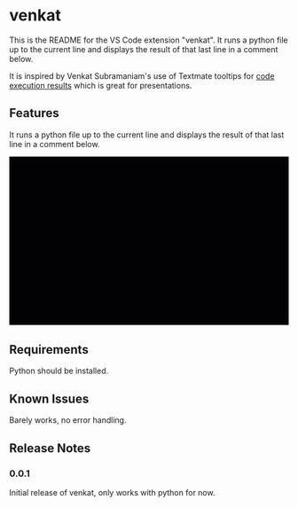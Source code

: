 # venkat

This is the README for the VS Code extension "venkat". 
It runs a python file up to the current line and displays the result of that last line in a comment below.

It is inspired by Venkat Subramaniam's use of Textmate tooltips for [code execution results](http://blog.agiledeveloper.com/2014/10/running-in-textmate.html) which is great for presentations.

## Features

It runs a python file up to the current line and displays the result of that last line in a comment below.

![](images/venkat-demo.gif)

## Requirements

Python should be installed.

## Known Issues

Barely works, no error handling.

## Release Notes

### 0.0.1

Initial release of venkat, only works with python for now.
